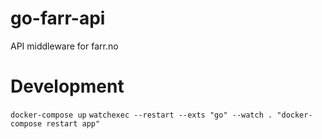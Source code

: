 # go-farr-api
API middleware for farr.no

# Development
`docker-compose up`
`watchexec --restart --exts "go" --watch . "docker-compose restart app"`
